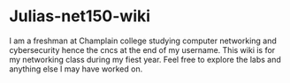 # Julias-net150-wiki
I am a freshman at Champlain college studying computer networking and cybersecurity hence the cncs at the end of my username. This wiki is for my networking class during my fiest year. Feel free to explore the labs and anything else I may have worked on. 

